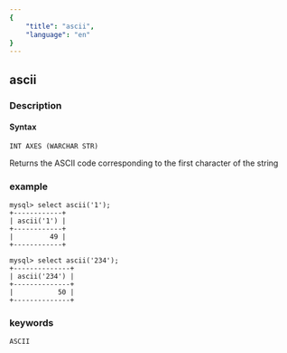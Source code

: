 ```yaml
---
{
    "title": "ascii",
    "language": "en"
}
---
```


<!-- 
Licensed to the Apache Software Foundation (ASF) under one
or more contributor license agreements.  See the NOTICE file
distributed with this work for additional information
regarding copyright ownership.  The ASF licenses this file
to you under the Apache License, Version 2.0 (the
"License"); you may not use this file except in compliance
with the License.  You may obtain a copy of the License at

  http://www.apache.org/licenses/LICENSE-2.0

Unless required by applicable law or agreed to in writing,
software distributed under the License is distributed on an
"AS IS" BASIS, WITHOUT WARRANTIES OR CONDITIONS OF ANY
KIND, either express or implied.  See the License for the
specific language governing permissions and limitations
under the License.
-->

## ascii
### Description
#### Syntax

`INT AXES (WARCHAR STR)`


Returns the ASCII code corresponding to the first character of the string

### example

```
mysql> select ascii('1');
+------------+
| ascii('1') |
+------------+
|         49 |
+------------+

mysql> select ascii('234');
+--------------+
| ascii('234') |
+--------------+
|           50 |
+--------------+
```
### keywords
    ASCII
